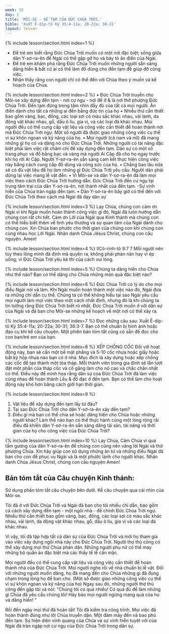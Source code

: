 ```yaml
---
week: 32
day: 1
title: 'MÔI-SE - ĐỀ TẠM CỦA ĐỨC CHÚA TRỜI.'
bible: 'Xuất Ê-díp-tô Ký 35:4-11a; 20-22a; 30-31'
layout: lesson
---
```



{% include lesson/section.html index=1 %}
- Để trẻ em biết rằng Đức Chúa Trời muốn có một nơi đặc biệt; sống giữa dân Y-sơ-ra-ên để Ngài có thể gặp gỡ họ và bày tỏ ân điển của Ngài.
- Để trẻ em khám phá rằng Đức Chúa Trời muốn những người sẵn sàng dâng hiến & bất cứ ai có thể làm đồ dùng cho đền tạm để giúp đỡ công việc.
- Nhận thấy rằng con người chỉ có thể đến với Chúa theo ý muốn và kế hoạch của Chúa.


{% include lesson/section.html index=2 %}
• Đức Chúa Trời truyền cho Môi-se xây dựng đền tạm - nơi cư ngụ - nơi để ở & là nơi thờ phượng Đức Chúa Trời. Đền tạm đứng trong tầm nhìn đầy đủ của tất cả mọi người. Ân điển dành cho tất cả những ai đến bằng đức tin của họ
• Nhiều thứ cần thiết bao gồm vàng, bạc, đồng, các loại sợi có màu sắc khác nhau, vải lanh, da động vật khác nhau, gỗ, dầu ô liu, gia vị, và các loại đá khác nhau. Mọi người đều có thể cung cấp vật liệu và công việc cần thiết để hoàn thành nơi mà Đức Chúa Trời ngự. Một số người đã được giao những công việc cụ thể vì sự khôn ngoan và kỹ năng của họ.
• Mọi người (cả nam và nữ) đã mang những gì họ có và dâng nó cho Đức Chúa Trời. Những người có tài năng đặc biệt phải làm việc rất chăm chỉ để xây dựng đền tạm. Dân sự có một số trang phục và đồ bằng bạc và vàng mà người Ai Cập đã cho họ ngay trước khi họ rời Ai Cập. Người Y-sơ-ra-ên sẵn sàng cam kết thực hiện công việc này bằng cách cung cấp đồ dùng và công sức của họ.
• Chẳng bao lâu nữa sẽ có đủ vật liệu để họ làm những gì Đức Chúa Trời yêu cầu. Người dân phải dừng lại việc mang lễ vật đến.
• Vì Môi-se và dân Y-sơ-ra-ên đã làm mọi việc theo cách Đức Chúa Trời hướng dẫn. Đức Chúa Trời đến cư ngụ tại trung tâm trại của dân Y-sơ-ra-ên, nơi thánh nhất của đền tạm. -Sự vinh hiển của Chúa tràn ngập đền tạm.
• Dân Y-sơ-ra-ên bây giờ có thể đến với Đức Chúa Trời theo cách mà Ngài đã dạy dân sự


{% include lesson/section.html index=3 %}
Lạy Chúa, chúng con cảm ơn Ngài vì khi Ngài muốn hoàn thành công việc gì đó, Ngài đã luôn hướng dẫn chúng con rất chi tiết. Cảm ơn Lời của Ngài qua Kinh thánh mà chúng con có thể hiểu biết thêm về tình yêu thương và sự quan tâm của Ngài dành cho chúng con. Xin Chúa ban phước cho thời gian của chúng con khi chúng con cùng nhau học Lời Ngài. Nhân danh Chúa Jêsus Christ, chúng con cầu nguyện. Amen!


{% include lesson/section.html index=4 %}
IICô-rinh-tô 9:7
 7 Mỗi người nên tùy theo lòng mình đã định mà quyên ra, không phải phàn nàn hay vì ép uổng; vì Đức Chúa Trời yêu kẻ thí của cách vui lòng.


{% include lesson/section.html index=5 %}
Chúng ta dâng hiến cho Chúa như thế nào? Bạn có thể dâng cho Chúa những món quà đặc biệt nào?



{% include lesson/section.html index=6 %}
Đức Chúa Trời có lý do cho mọi điều Ngài nói và làm. Khi Ngài muốn hoàn thành một việc nào đó, Ngài đưa ra những chỉ dẫn cụ thể. Chúng ta có thể không hiểu tại sao Ngài yêu cầu mọi người làm mọi việc theo một cách nhất định, nhưng đó là khi chúng ta tin tưởng rằng Đức Chúa Trời biết rõ nhất. Đức Chúa Trời muốn ở với dân sự của Ngài và đã ban cho Môi-se những kế hoạch về một nơi có thể xảy ra.



{% include lesson/section.html index=7 %}
Đọc những câu sau: Xuất Ê-díp-tô Ký 35:4-11a; 20-22a; 30-31; 36:3-7.
 Bạn có thể chuẩn bị hình ảnh hoặc đạo cụ khi kể câu chuyện. Một phiên bản tóm tắt cũng có sẵn để đọc cho con bạn/trẻ em của bạn.


{% include lesson/section.html index=8 %}
XẾP CHỒNG CỐC
 Đối với hoạt động này, bạn sẽ cần một bề mặt phẳng và 5-10 cốc nhựa hoặc giấy hoặc bất kỳ hộp nhựa nào bạn có ở nhà. Mục đích là xây dựng hoặc xếp chồng các cốc để tạo thành một tòa tháp. Mỗi thành viên trong gia đình sẽ lần lượt đặt một phần của tháp cốc và cố gắng làm cho nó cao và chắc chắn nhất có thể. Điều này để minh họa rằng dân sự của Đức Chúa Trời đã làm việc cùng nhau để hoàn thành Lều & đồ đạc ở đền tạm. Bạn có thể làm cho hoạt động này khó hơn bằng cách giới hạn thời gian.


{% include lesson/section.html index=9 %}
1. Vật liệu để xây dựng đền tạm lấy từ đâu?
2. Tại sao Đức Chúa Trời cho dân Y-sơ-ra-ên xây đền tạm?
3. Điều gì mà bạn có thể chia sẻ hoặc dâng hiến cho Chúa hoặc những người khác? Làm thế nào bạn có thể thực hành cùng một lòng rộng rãi điều đã khiến dân Y-sơ-ra-ên sẵn sàng dâng tài sản, tài năng và thời gian của họ cho công việc của Đức Chúa Trời?


{% include lesson/section.html index=10 %}
Lạy Chúa, Cảm  Chúa vì qua tấm gương của dân Y-sơ-ra-ên để chúng con cũng nên vâng lời Ngài và thờ phượng Chúa. Xin hãy giúp con sử dụng những ân tứ và những điều Ngài đã ban cho con để phục vụ Ngài và là một phước lành cho người khác. Nhân danh Chúa Jêsus Christ, chúng con cầu nguyện Amen!

## Bản tóm tắt của Câu chuyện Kinh thánh:
Sử dụng phần tóm tắt câu chuyện bên dưới. Kể câu chuyện qua cái nhìn của Môi-se.

Tôi đã ở với Đức Chúa Trời và Ngài đã ban cho tôi nhiều chỉ dẫn, bao gồm cả cách xây dựng đền tạm - một ngôi nhà - để chính Đức Chúa Trời ngự. Nhiều thứ cần thiết bao gồm vàng, bạc, đồng, các loại sợi có màu sắc khác nhau, vải lanh, da động vật khác nhau, gỗ, dầu ô liu, gia vị và các loại đá khác nhau.

Vì vậy, tôi đã tập hợp tất cả dân sự của Đức Chúa Trời và mời họ tham gia vào việc xây dựng ngôi nhà này cho Đức Chúa Trời. Người thợ thủ công có thể xây dựng mọi thứ Chúa phán dặn. Những người phụ nữ có thể may những bộ quần áo đặc biệt mà các thầy tế lễ cần mặc.

Mọi người đều có thể cung cấp vật liệu và công việc cần thiết để hoàn thành nhà của Đức Chúa Trời. Mọi người nghe rồi về nhà chuẩn bị lễ vật. Đối với những người muốn dâng, họ đã mang đến cho Chúa những gì đã đụng chạm trong lòng họ để ban cho. (Một số được giao những công việc cụ thể vì sự khôn ngoan và kỹ năng của họ) Ngay sau đó, những người thợ thủ công đến gặp tôi và nói: "Chúng tôi có quá nhiều! Có quá đủ để làm những gì Chúa đã yêu cầu chúng tôi! Hãy bảo mọi người ngừng mang quà của họ và dâng hiến! "

Rồi đến ngày mọi thứ đã hoàn tất! Tôi đã kiểm tra công trình. Mọi việc đã hoàn thành đúng như lời Chúa truyền dặn. Một đám mây đến và bao phủ đền tạm. Sự hiện diện vinh quang của Chúa và sự vinh hiển tuyệt vời của Ngài đã tràn ngập nơi cư ngụ của Đức Chúa Trời trong dân sự.
